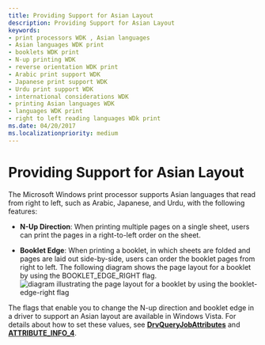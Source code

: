 ```yaml
---
title: Providing Support for Asian Layout
description: Providing Support for Asian Layout
keywords:
- print processors WDK , Asian languages
- Asian languages WDK print
- booklets WDK print
- N-up printing WDK
- reverse orientation WDK print
- Arabic print support WDK
- Japanese print support WDK
- Urdu print support WDK
- international considerations WDK
- printing Asian languages WDK
- languages WDK print
- right to left reading languages WDk print
ms.date: 04/20/2017
ms.localizationpriority: medium
---
```


# Providing Support for Asian Layout


The Microsoft Windows print processor supports Asian languages that read from right to left, such as Arabic, Japanese, and Urdu, with the following features:

-   **N-Up Direction**: When printing multiple pages on a single sheet, users can print the pages in a right-to-left order on the sheet.

-   **Booklet Edge**: When printing a booklet, in which sheets are folded and pages are laid out side-by-side, users can order the booklet pages from right to left. The following diagram shows the page layout for a booklet by using the BOOKLET\_EDGE\_RIGHT flag.![diagram illustrating the page layout for a booklet by using the booklet\-edge\-right flag](images/asian-booklet.png)

The flags that enable you to change the N-up direction and booklet edge in a driver to support an Asian layout are available in Windows Vista. For details about how to set these values, see [**DrvQueryJobAttributes**](/windows-hardware/drivers/ddi/winddiui/nf-winddiui-drvqueryjobattributes) and [**ATTRIBUTE\_INFO\_4**](/windows-hardware/drivers/ddi/winddiui/ns-winddiui-_attribute_info_4).

 


